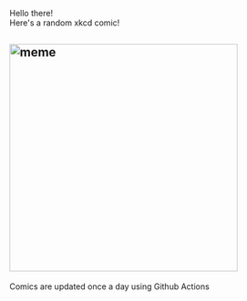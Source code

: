 Hello there! <br>Here's a random xkcd comic!<br>
## <img src="https://imgs.xkcd.com/comics/success.png" alt="meme" width="400"/><br>
Comics are updated once a day using Github Actions